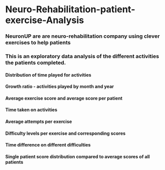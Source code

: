 # Neuro-Rehabilitation-patient-exercise-Analysis
### NeuronUP are are neuro-rehabilitation company using clever exercises to help patients
### This is an exploratory data analysis of the different activities the patients completed.
#### Distribution of time played for activities
#### Growth ratio - activities played by month and year
#### Average exercise score and average score per patient
#### Time taken on activities
#### Average attempts per exercise
#### Difficulty levels per exercise and corresponding scores
#### Time difference on different difficulties
#### Single patient score distribution compared to average scores of all patients

